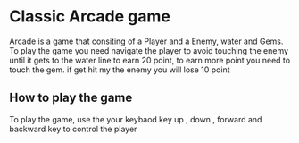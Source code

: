 <h1>Classic  Arcade game</h1>
<p>Arcade is a game that consiting of a Player and a Enemy, water  and Gems.
To play the game you need navigate the player to avoid touching the enemy until it gets to the water line  to earn 20 point,
to earn more point you need to touch the gem. if get hit my the enemy you will lose 10 point </p>

<h2>How to play the game </h2>
<p>To play the game, use the your keybaod key up , down , forward and backward key to control the player </p>
